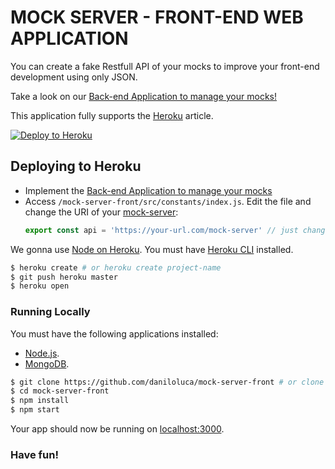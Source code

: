 # MOCK SERVER - FRONT-END WEB APPLICATION 

You can create a fake Restfull API of your mocks to improve your front-end development using only JSON.

Take a look on our [Back-end Application to manage your mocks!](https://github.com/juanpinheiro/mock-server)

This application fully supports the [Heroku](https://devcenter.heroku.com/articles/getting-started-with-nodejs) article.

[![Deploy to Heroku](https://www.herokucdn.com/deploy/button.png)](https://heroku.com/deploy)

## Deploying to Heroku
- Implement the [Back-end Application to manage your mocks](https://github.com/juanpinheiro/mock-server)
- Access `/mock-server-front/src/constants/index.js`. Edit the file and change the URI of your [mock-server](https://github.com/juanpinheiro/mock-server):
  ```javascript
  export const api = 'https://your-url.com/mock-server' // just change it to your URI;
  ```

We gonna use  [Node on Heroku](https://devcenter.heroku.com/articles/getting-started-with-nodejs).
You must have [Heroku CLI](https://cli.heroku.com/) installed.

```sh
$ heroku create # or heroku create project-name
$ git push heroku master
$ heroku open
```

### Running Locally

You must have the following applications installed:
- [Node.js](https://nodejs.org/en/download/).
- [MongoDB](https://docs.mongodb.com/manual/installation/).


```sh
$ git clone https://github.com/daniloluca/mock-server-front # or clone your own fork
$ cd mock-server-front
$ npm install
$ npm start
```

Your app should now be running on [localhost:3000](http://localhost:3000/).

### Have fun!
